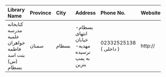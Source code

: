 | Library Name                                         | Province   | City   | Address                                                                | Phone No.              | Website   |
|:-----------------------------------------------------|:-----------|:-------|:-----------------------------------------------------------------------|:-----------------------|:----------|
| کتابخانه مدرسه علمیه خواهران فاطمه بنت اسد (س) بسطام | سمنان      | بسطام  | بسطام- انتهای خیابان مهدیه- نرسیده به پمپ بنزین                        | 02332525138 ( داخلی  ) | http://   |